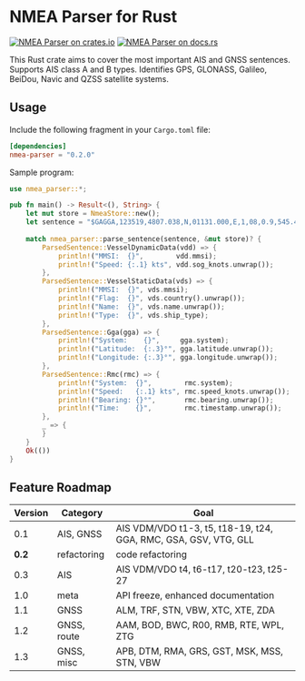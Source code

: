 # NMEA Parser for Rust

[![NMEA Parser on crates.io][cratesio-image]][cratesio]
[![NMEA Parser on docs.rs][docsrs-image]][docsrs]

[cratesio-image]: https://img.shields.io/crates/v/nmea-parser.svg
[cratesio]: https://crates.io/crates/nmea-parser
[docsrs-image]: https://docs.rs/nmea-parser/badge.svg
[docsrs]: https://docs.rs/nmea-parser

This Rust crate aims to cover the most important AIS and GNSS sentences. Supports AIS class A and B types. Identifies GPS, GLONASS, Galileo, BeiDou, Navic and QZSS satellite systems. 

## Usage

Include the following fragment in your `Cargo.toml` file:

```toml
[dependencies]
nmea-parser = "0.2.0"
```

Sample program:

```rust
use nmea_parser::*;

pub fn main() -> Result<(), String> {
    let mut store = NmeaStore::new();
    let sentence = "$GAGGA,123519,4807.038,N,01131.000,E,1,08,0.9,545.4,M,46.9,M,,*56";
    
    match nmea_parser::parse_sentence(sentence, &mut store)? {
        ParsedSentence::VesselDynamicData(vdd) => {
            println!("MMSI:  {}",        vdd.mmsi);
            println!("Speed: {:.1} kts", vdd.sog_knots.unwrap());
        },
        ParsedSentence::VesselStaticData(vds) => {
            println!("MMSI:  {}", vds.mmsi);
            println!("Flag:  {}", vds.country().unwrap());
            println!("Name:  {}", vds.name.unwrap());
            println!("Type:  {}", vds.ship_type);
        },
        ParsedSentence::Gga(gga) => {
            println!("System:    {}",     gga.system);
            println!("Latitude:  {:.3}°", gga.latitude.unwrap());
            println!("Longitude: {:.3}°", gga.longitude.unwrap());
        },
        ParsedSentence::Rmc(rmc) => {
            println!("System:  {}",        rmc.system);
            println!("Speed:   {:.1} kts", rmc.speed_knots.unwrap());
            println!("Bearing: {}°",       rmc.bearing.unwrap());
            println!("Time:    {}",        rmc.timestamp.unwrap());
        },
        _ => {
        }
    }
    Ok(())
}
```

## Feature Roadmap

|Version |Category    |Goal                                                                 |
|--------|------------|---------------------------------------------------------------------|
|0.1     |AIS, GNSS   |AIS VDM/VDO t1-3, t5, t18-19, t24, GGA, RMC, GSA, GSV, VTG, GLL      |
|**0.2** |refactoring |code refactoring                                                     |
|0.3     |AIS         |AIS VDM/VDO t4, t6-t17, t20-t23, t25-27                              |
|1.0     |meta        |API freeze, enhanced documentation                                   |
|1.1     |GNSS        |ALM, TRF, STN, VBW, XTC, XTE, ZDA                                    |
|1.2     |GNSS, route |AAM, BOD, BWC, R00, RMB, RTE, WPL, ZTG                               |
|1.3     |GNSS, misc  |APB, DTM, RMA, GRS, GST, MSK, MSS, STN, VBW                          |

